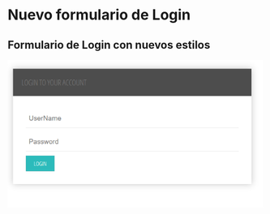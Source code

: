 # Nuevo formulario de Login

## Formulario de Login con nuevos estilos 


<!-- Add banner here -->
![Banner](https://raw.githubusercontent.com/jcgeneration/newLogin/styles/img/form_example.png)


